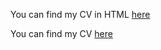 You can find my CV in HTML [here](https://kireevmishka.github.io/rsschool-cv/index.html)

You can find my CV [here](https://kireevmishka.github.io/rsschool-cv/cv)

